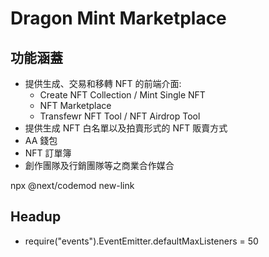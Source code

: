 # Dragon Mint Marketplace

## **功能涵蓋**

- 提供生成、交易和移轉 NFT 的前端介面:
  - Create NFT Collection / Mint Single NFT
  - NFT Marketplace
  - Transfewr NFT Tool / NFT Airdrop Tool
- 提供生成 NFT 白名單以及拍賣形式的 NFT 販賣方式
- AA 錢包
- NFT 訂單簿
- 創作團隊及行銷團隊等之商業合作媒合

npx @next/codemod new-link

## **Headup**
- require("events").EventEmitter.defaultMaxListeners = 50
